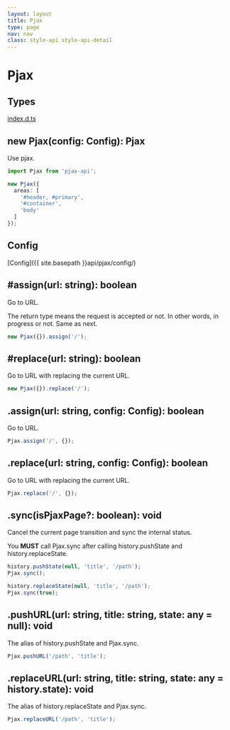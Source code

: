 ```yaml
---
layout: layout
title: Pjax
type: page
nav: nav
class: style-api style-api-detail
---
```


# Pjax

## Types

<a href="https://github.com/falsandtru/pjax-api/blob/master/index.d.ts" target="_blank">index.d.ts</a>

## new Pjax(config: Config): Pjax

Use pjax.

```ts
import Pjax from 'pjax-api';

new Pjax({
  areas: [
    '#header, #primary',
    '#container',
    'body'
  ]
});
```

## Config

[Config]({{ site.basepath }}api/pjax/config/)

## #assign(url: string): boolean

Go to URL.

The return type means the request is accepted or not. In other words, in progress or not.
Same as next.

```ts
new Pjax({}).assign('/');
```

## #replace(url: string): boolean

Go to URL with replacing the current URL.

```ts
new Pjax({}).replace('/');
```

## .assign(url: string, config: Config): boolean

Go to URL.

```ts
Pjax.assign('/', {});
```

## .replace(url: string, config: Config): boolean

Go to URL with replacing the current URL.

```ts
Pjax.replace('/', {});
```

## .sync(isPjaxPage?: boolean): void

Cancel the current page transition and sync the internal status.

You **MUST** call Pjax.sync after calling history.pushState and history.replaceState.

```ts
history.pushState(null, 'title', '/path');
Pjax.sync();
```

```ts
history.replaceState(null, 'title', '/path');
Pjax.sync(true);
```

## .pushURL(url: string, title: string, state: any = null): void

The alias of history.pushState and Pjax.sync.

```ts
Pjax.pushURL('/path', 'title');
```

## .replaceURL(url: string, title: string, state: any = history.state): void

The alias of history.replaceState and Pjax.sync.

```ts
Pjax.replaceURL('/path', 'title');
```
